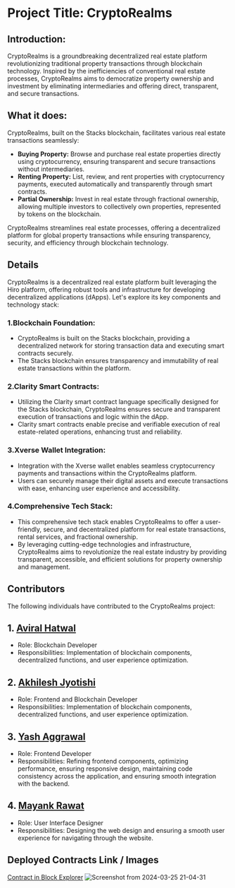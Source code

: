 # Project Title: CryptoRealms

## Introduction:
CryptoRealms is a groundbreaking decentralized real estate platform revolutionizing traditional property transactions through blockchain technology. Inspired by the inefficiencies of conventional real estate processes, CryptoRealms aims to democratize property ownership and investment by eliminating intermediaries and offering direct, transparent, and secure transactions.

## What it does:
CryptoRealms, built on the Stacks blockchain, facilitates various real estate transactions seamlessly:

- **Buying Property:** Browse and purchase real estate properties directly using cryptocurrency, ensuring transparent and secure transactions without intermediaries.
- **Renting Property:** List, review, and rent properties with cryptocurrency payments, executed automatically and transparently through smart contracts.
- **Partial Ownership:** Invest in real estate through fractional ownership, allowing multiple investors to collectively own properties, represented by tokens on the blockchain.

CryptoRealms streamlines real estate processes, offering a decentralized platform for global property transactions while ensuring transparency, security, and efficiency through blockchain technology.

## Details
CryptoRealms is a decentralized real estate platform built leveraging the Hiro platform, offering robust tools and infrastructure for developing decentralized applications (dApps). Let's explore its key components and technology stack:

### 1.Blockchain Foundation:

- CryptoRealms is built on the Stacks blockchain, providing a decentralized network for storing transaction data and executing smart contracts securely.
- The Stacks blockchain ensures transparency and immutability of real estate transactions within the platform.

### 2.Clarity Smart Contracts:

- Utilizing the Clarity smart contract language specifically designed for the Stacks blockchain, CryptoRealms ensures secure and transparent execution of transactions and logic within the dApp.
- Clarity smart contracts enable precise and verifiable execution of real estate-related operations, enhancing trust and reliability.

### 3.Xverse Wallet Integration:

- Integration with the Xverse wallet enables seamless cryptocurrency payments and transactions within the CryptoRealms platform.
- Users can securely manage their digital assets and execute transactions with ease, enhancing user experience and accessibility.

### 4.Comprehensive Tech Stack:

- This comprehensive tech stack enables CryptoRealms to offer a user-friendly, secure, and decentralized platform for real estate transactions, rental services, and fractional ownership.
- By leveraging cutting-edge technologies and infrastructure, CryptoRealms aims to revolutionize the real estate industry by providing transparent, accessible, and efficient solutions for property ownership and management.

## Contributors

The following individuals have contributed to the CryptoRealms project:

## 1. [Aviral Hatwal](https://github.com/cyberviking5)
   - Role: Blockchain Developer
   - Responsibilities: Implementation of blockchain components, decentralized functions, and user experience optimization.

## 2. [Akhilesh Jyotishi](https://github.com/AkhileshJyotishi)
   - Role: Frontend and Blockchain Developer
   - Responsibilities: Implementation of blockchain components, decentralized functions, and user experience optimization.

## 3. [Yash Aggrawal](https://github.com/Yash7426)
   - Role: Frontend Developer
   - Responsibilities: Refining frontend components, optimizing performance, ensuring responsive design, maintaining code consistency across the application, and ensuring smooth integration with the backend.

## 4. [Mayank Rawat](https://github.com/smayank1214)
   - Role: User Interface Designer
   - Responsibilities: Designing the web design and ensuring a smooth user experience for navigating through the website.

## Deployed Contracts Link / Images
<a href="https://explorer.hiro.so/txid/ST1EPAADB7G21X2RYE5N6FWQMD162BGSSNTAYMJSN.real-estate-contract?chain=testnet">Contract in Block Explorer</a>
![Screenshot from 2024-03-25 21-04-31](https://github.com/AkhileshJyotishi/cryptoRealms/assets/119874648/1690f48e-094b-4dab-b220-59fa81fae7b0)

